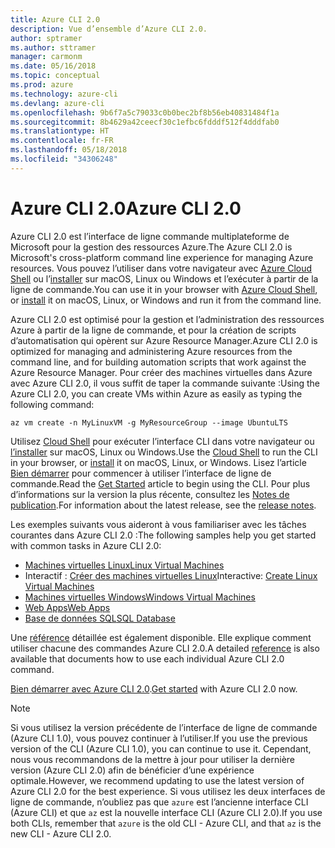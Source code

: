 ```yaml
---
title: Azure CLI 2.0
description: Vue d’ensemble d’Azure CLI 2.0.
author: sptramer
ms.author: sttramer
manager: carmonm
ms.date: 05/16/2018
ms.topic: conceptual
ms.prod: azure
ms.technology: azure-cli
ms.devlang: azure-cli
ms.openlocfilehash: 9b6f7a5c79033c0b0bec2bf8b56eb40831484f1a
ms.sourcegitcommit: 8b4629a42ceecf30c1efbc6fdddf512f4dddfab0
ms.translationtype: HT
ms.contentlocale: fr-FR
ms.lasthandoff: 05/18/2018
ms.locfileid: "34306248"
---
```

# <a name="azure-cli-20"></a><span data-ttu-id="b7992-103">Azure CLI 2.0</span><span class="sxs-lookup"><span data-stu-id="b7992-103">Azure CLI 2.0</span></span>

<span data-ttu-id="b7992-104">Azure CLI 2.0 est l’interface de ligne commande multiplateforme de Microsoft pour la gestion des ressources Azure.</span><span class="sxs-lookup"><span data-stu-id="b7992-104">The Azure CLI 2.0 is Microsoft's cross-platform command line experience for managing Azure resources.</span></span>
<span data-ttu-id="b7992-105">Vous pouvez l’utiliser dans votre navigateur avec [Azure Cloud Shell](/azure/cloud-shell/overview) ou l’[installer](install-azure-cli.md) sur macOS, Linux ou Windows et l’exécuter à partir de la ligne de commande.</span><span class="sxs-lookup"><span data-stu-id="b7992-105">You can use it in your browser with [Azure Cloud Shell](/azure/cloud-shell/overview), or [install](install-azure-cli.md) it on macOS, Linux, or Windows and run it from the command line.</span></span>

<span data-ttu-id="b7992-106">Azure CLI 2.0 est optimisé pour la gestion et l’administration des ressources Azure à partir de la ligne de commande, et pour la création de scripts d’automatisation qui opèrent sur Azure Resource Manager.</span><span class="sxs-lookup"><span data-stu-id="b7992-106">Azure CLI 2.0 is optimized for managing and administering Azure resources from the command line, and for building automation scripts that work against the Azure Resource Manager.</span></span> <span data-ttu-id="b7992-107">Pour créer des machines virtuelles dans Azure avec Azure CLI 2.0, il vous suffit de taper la commande suivante :</span><span class="sxs-lookup"><span data-stu-id="b7992-107">Using the Azure CLI 2.0, you can create VMs within Azure as easily as typing the following command:</span></span>

```azurecli-interactive
az vm create -n MyLinuxVM -g MyResourceGroup --image UbuntuLTS
```

<span data-ttu-id="b7992-108">Utilisez [Cloud Shell](/azure/cloud-shell/overview) pour exécuter l’interface CLI dans votre navigateur ou [l’installer](install-azure-cli.md) sur macOS, Linux ou Windows.</span><span class="sxs-lookup"><span data-stu-id="b7992-108">Use the [Cloud Shell](/azure/cloud-shell/overview) to run the CLI in your browser, or [install](install-azure-cli.md) it on macOS, Linux, or Windows.</span></span>
<span data-ttu-id="b7992-109">Lisez l’article [Bien démarrer](get-started-with-azure-cli.md) pour commencer à utiliser l’interface de ligne de commande.</span><span class="sxs-lookup"><span data-stu-id="b7992-109">Read the [Get Started](get-started-with-azure-cli.md) article to begin using the CLI.</span></span>
<span data-ttu-id="b7992-110">Pour plus d’informations sur la version la plus récente, consultez les [Notes de publication](release-notes-azure-cli.md).</span><span class="sxs-lookup"><span data-stu-id="b7992-110">For information about the latest release, see the [release notes](release-notes-azure-cli.md).</span></span>

<span data-ttu-id="b7992-111">Les exemples suivants vous aideront à vous familiariser avec les tâches courantes dans Azure CLI 2.0 :</span><span class="sxs-lookup"><span data-stu-id="b7992-111">The following samples help you get started with common tasks in Azure CLI 2.0:</span></span>
- [<span data-ttu-id="b7992-112">Machines virtuelles Linux</span><span class="sxs-lookup"><span data-stu-id="b7992-112">Linux Virtual Machines</span></span>](/azure/virtual-machines/virtual-machines-linux-cli-samples?toc=%2fcli%2fazure%2ftoc.json&bc=%2fcli%2fazure%2fbreadcrumb%2ftoc.json)
- <span data-ttu-id="b7992-113">Interactif : [Créer des machines virtuelles Linux](https://docs.microsoft.com/learn/azure-cli-2-0/index)</span><span class="sxs-lookup"><span data-stu-id="b7992-113">Interactive: [Create Linux Virtual Machines](https://docs.microsoft.com/learn/azure-cli-2-0/index)</span></span>
- [<span data-ttu-id="b7992-114">Machines virtuelles Windows</span><span class="sxs-lookup"><span data-stu-id="b7992-114">Windows Virtual Machines</span></span>](/azure/virtual-machines/virtual-machines-windows-cli-samples?toc=%2fcli%2fazure%2ftoc.json&bc=%2fcli%2fazure%2fbreadcrumb%2ftoc.json)
- [<span data-ttu-id="b7992-115">Web Apps</span><span class="sxs-lookup"><span data-stu-id="b7992-115">Web Apps</span></span>](/azure/app-service-web/app-service-cli-samples?toc=%2fcli%2fazure%2ftoc.json&bc=%2fcli%2fazure%2fbreadcrumb%2ftoc.json)
- [<span data-ttu-id="b7992-116">Base de données SQL</span><span class="sxs-lookup"><span data-stu-id="b7992-116">SQL Database</span></span>](/azure/sql-database/sql-database-cli-samples?toc=%2fcli%2fazure%2ftoc.json&bc=%2fcli%2fazure%2fbreadcrumb%2ftoc.json)

<span data-ttu-id="b7992-117">Une [référence](/cli/azure/reference-index) détaillée est également disponible. Elle explique comment utiliser chacune des commandes Azure CLI 2.0.</span><span class="sxs-lookup"><span data-stu-id="b7992-117">A detailed [reference](/cli/azure/reference-index) is also available that documents how to use each individual Azure CLI 2.0 command.</span></span>

<span data-ttu-id="b7992-118">[Bien démarrer avec Azure CLI 2.0](get-started-with-azure-cli.md).</span><span class="sxs-lookup"><span data-stu-id="b7992-118">[Get started](get-started-with-azure-cli.md) with Azure CLI 2.0 now.</span></span>

> [!NOTE]
> <span data-ttu-id="b7992-119">Si vous utilisez la version précédente de l’interface de ligne de commande (Azure CLI 1.0), vous pouvez continuer à l’utiliser.</span><span class="sxs-lookup"><span data-stu-id="b7992-119">If you use the previous version of the CLI (Azure CLI 1.0), you can continue to use it.</span></span>
> <span data-ttu-id="b7992-120">Cependant, nous vous recommandons de la mettre à jour pour utiliser la dernière version (Azure CLI 2.0) afin de bénéficier d’une expérience optimale.</span><span class="sxs-lookup"><span data-stu-id="b7992-120">However, we recommend updating to use the latest version of Azure CLI 2.0 for the best experience.</span></span>
> <span data-ttu-id="b7992-121">Si vous utilisez les deux interfaces de ligne de commande, n’oubliez pas que `azure` est l’ancienne interface CLI (Azure CLI) et que `az` est la nouvelle interface CLI (Azure CLI 2.0).</span><span class="sxs-lookup"><span data-stu-id="b7992-121">If you use both CLIs, remember that `azure` is the old CLI - Azure CLI, and that `az` is the new CLI - Azure CLI 2.0.</span></span>
